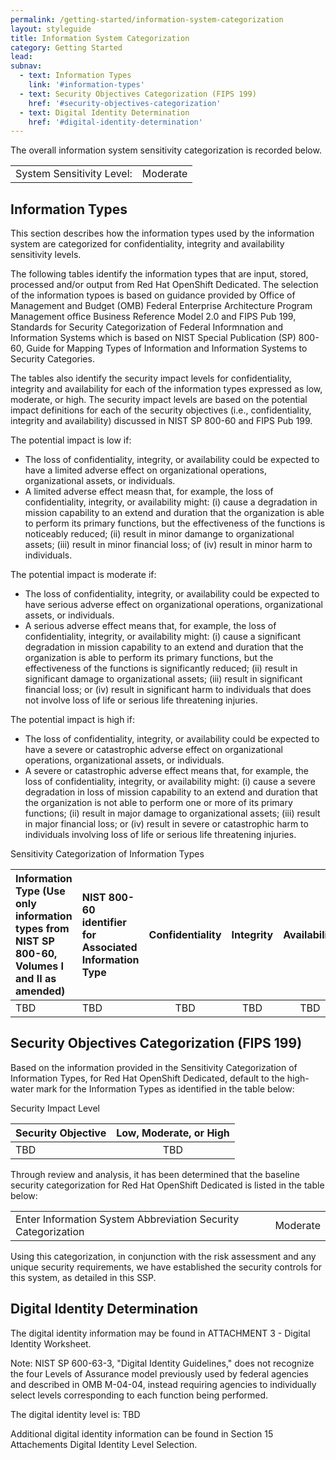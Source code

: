 ```yaml
---
permalink: /getting-started/information-system-categorization
layout: styleguide
title: Information System Categorization
category: Getting Started
lead:
subnav:
  - text: Information Types
    link: '#information-types'
  - text: Security Objectives Categorization (FIPS 199)
    href: '#security-objectives-categorization'
  - text: Digital Identity Determination
    href: '#digital-identity-determination'
---
```



The overall information system sensitivity categorization is recorded below. 

<table>
	<tr>
		<td>System Sensitivity Level:</td>
		<td>Moderate</td>
	</tr>
</table>

## Information Types
This section describes how the information types used by the information system are categorized for confidentiality, integrity and availability sensitivity levels.

The following tables identify the information types that are input, stored, processed and/or output from Red Hat OpenShift Dedicated. The selection of the information typoes is based on guidance provided by Office of Management and Budget (OMB) Federal Enterprise Architecture Program Management office Business Reference Model 2.0 and FIPS Pub 199, Standards for Security Categorization of Federal Informnation and Information Systems which is based on NIST Special Publication (SP) 800-60, Guide for Mapping Types of Information and Information Systems to Security Categories.

The tables also identify the security impact levels for confidentiality, integrity and availability for each of the information types expressed as low, moderate, or high. The security impact levels are based on the potential impact definitions for each of the security objectives (i.e., confidentiality, integrity and availability) discussed in NIST SP 800-60 and FIPS Pub 199.

The potential impact is low if:
<ul>
	<li>The loss of confidentiality, integrity, or availability could be expected to have a limited adverse effect on organizational operations, organizational assets, or individuals.</li>
	<li>A limited adverse effect measn that, for example, the loss of confidentiality, integrity, or availability might: (i) cause a degradation in mission capability to an extend and duration that the organization is able to perform its primary functions, but the effectiveness of the functions is noticeably reduced; (ii) result in minor damange to organizational assets; (iii) result in minor financial loss; of (iv) result in minor harm to individuals.</li>
</ul>

The potential impact is moderate if:
<ul>
	<li>The loss of confidentiality, integrity, or availability could be expected to have serious adverse effect on organizational operations, organizational assets, or individuals.</li>
	<li>A serious adverse effect means that, for example, the loss of confidentiality, integrity, or availability might: (i) cause a significant degradation in mission capability to an extend and duration that the organization is able to perform its primary functions, but the effectiveness of the functions is significantly reduced; (ii) result in significant damage to organizational assets; (iii) result in significant financial loss; or (iv) result in significant harm to individuals that does not involve loss of life or serious life threatening injuries.</li>
</ul>

The potential impact is high if:
<ul>
	<li>The loss of confidentiality, integrity, or availability could be expected to have a severe or catastrophic adverse effect on organizational operations, organizational assets, or individuals.</li>
	<li>A severe or catastrophic adverse effect means that, for example, the loss of confidentiality, integrity, or availability might: (i) cause a severe degradation in loss of mission capability to an extend and duration that the organization is not able to perform one or more of its primary functions; (ii) result in major damage to organizational assets; (iii) result in major financial loss; or (iv) result in severe or catastrophic harm to individuals involving loss of life or serious life threatening injuries.</li>
</ul>

Sensitivity Categorization of Information Types

| Information Type (Use only information types from NIST SP 800-60, Volumes I and II as amended) | NIST 800-60 identifier for Associated Information Type | Confidentiality | Integrity | Availability |
|:---|:---|:--:|:--:|:--:|
| TBD | TBD | TBD | TBD | TBD |

## Security Objectives Categorization (FIPS 199)
Based on the information provided in the Sensitivity Categorization of Information Types, for Red Hat OpenShift Dedicated, default to the high-water mark for the Information Types as identified in the table below:

Security Impact Level

| Security Objective | Low, Moderate, or High |
|:-------------------|:----------------------:|
| TBD | TBD |

Through review and analysis, it has been determined that the baseline security categorization for Red Hat OpenShift Dedicated is listed in the table below:

<table>
	<tr>
		<td>Enter Information System Abbreviation Security Categorization</td>
		<td>Moderate</td>
	</tr>
</table>

Using this categorization, in conjunction with the risk assessment and any unique security requirements, we have established the security controls for this system, as detailed in this SSP.

## Digital Identity Determination
The digital identity information may be found in ATTACHMENT 3 - Digital Identity Worksheet.

Note: NIST SP 600-63-3, "Digital Identity Guidelines," does not recognize the four Levels of Assurance model previously used by federal agencies and described in OMB M-04-04, instead requiring agencies to individually select levels corresponding to each function being performed.

The digital identity level is: TBD

Additional digital identity information can be found in Section 15 Attachements Digital Identity Level Selection.